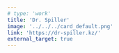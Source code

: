 ```yaml
---
# type: 'work'
title: 'Dr. Spiller'
image: '../../../card_default.png'
link: 'https://dr-spiller.kz/'
external_target: true
---
```

